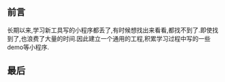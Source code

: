 
## 前言
   长期以来,学习新工具写的小程序都丢了,有时候想找出来看看,都找不到了.即使找到了,也浪费了大量的时间.因此建立一个通用的工程,积累学习过程中写的一些demo等小程序.

## 最后
